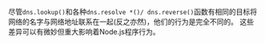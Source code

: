尽管`dns.lookup()`和各种`dns.resolve *()/ dns.reverse()`函数有相同的目标将网络的名字与网络地址联系在一起(反之亦然)，他们的行为是完全不同的。
这些差异可以有微妙但重大影响着Node.js程序行为。
